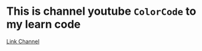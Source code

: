 # This is channel youtube `ColorCode` to my learn code

[Link Channel](https://www.youtube.com/@ColorCodeio/playlists)
